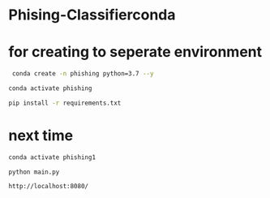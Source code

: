 # Phising-Classifierconda 
# for creating to seperate environment
``` bash
 conda create -n phishing python=3.7 --y
 ```

``` bash 
conda activate phishing
```
``` bash 
pip install -r requirements.txt
```
# next time 
``` bash  
conda activate phishing1
```
``` bash 
python main.py
```
``` bash 
http://localhost:8080/
```
